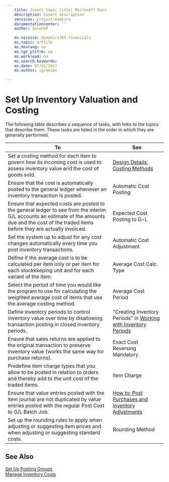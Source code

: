 ```yaml
---
    title: Insert topic title| Microsoft Docs
    description: Insert description
    services: project-madeira
    documentationcenter: ''
    author: SorenGP

    ms.service: dynamics365-financials
    ms.topic: article
    ms.devlang: na
    ms.tgt_pltfrm: na
    ms.workload: na
    ms.search.keywords:
    ms.date: 07/01/2017
    ms.author: sgroespe

---
```

# Set Up Inventory Valuation and Costing
The following table describes a sequence of tasks, with links to the topics that describe them. These tasks are listed in the order in which they are generally performed.  
  
|**To**|**See**|  
|------------|-------------|  
|Set a costing method for each item to govern how its incoming cost is used to assess inventory value and the cost of goods sold.|[Design Details: Costing Methods](design-details-costing-methods.md)|  
|Ensure that the cost is automatically posted to the general ledger whenever an inventory transaction is posted.|Automatic Cost Posting|  
|Ensure that expected costs are posted to the general ledger to see from the interim G\/L accounts an estimate of the amounts due and the cost of the traded items before they are actually invoiced.|Expected Cost Posting to G-L|  
|Set the system up to adjust for any cost changes automatically every time you post inventory transactions.|Automatic Cost Adjustment|  
|Define if the average cost is to be calculated per item only or per item for each stockkkeping unit and for each variant of the item.|Average Cost Calc. Type|  
|Select the period of time you would like the program to use for calculating the weighted average cost of items that use the average costing method.|Average Cost Period|  
|Define inventory periods to control inventory value over time by disallowing transaction posting in closed inventory periods.|"Creating Inventory Periods" in [Working with Inventory Periods](../how-to-work-with-inventory-periods.md)|  
|Ensure that sales returns are applied to the original transaction to preserve inventory value \(works the same way for purchase returns\).|Exact Cost Reversing Mandatory|  
|Predefine item charge types that you allow to be posted in relation to orders and thereby add to the unit cost of the traded items.|Item Charge|  
|Ensure that value entries posted with the item journal are not duplicated by value entries posted with the regular Post Cost to G\/L Batch Job.|[How to: Post Purchases and Inventory Adjustments](../how-to-post-purchases-and-inventory-adjustments.md)|  
|Set up the rounding rules to apply when adjusting or suggesting item prices and when adjusting or suggesting standard costs.|Rounding Method|  
  
## See Also  
 [Set Up Posting Groups](../set-up-posting-groups.md)   
 [Manage Inventory Costs](../manage-inventory-costs.md)